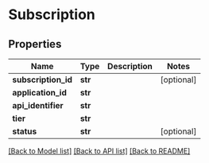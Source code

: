# Subscription

## Properties
Name | Type | Description | Notes
------------ | ------------- | ------------- | -------------
**subscription_id** | **str** |  | [optional] 
**application_id** | **str** |  | 
**api_identifier** | **str** |  | 
**tier** | **str** |  | 
**status** | **str** |  | [optional] 

[[Back to Model list]](../README.md#documentation-for-models) [[Back to API list]](../README.md#documentation-for-api-endpoints) [[Back to README]](../README.md)


